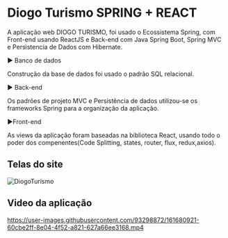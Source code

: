 # Diogo Turismo SPRING + REACT


A aplicação web DIOGO TURISMO, foi usado o Ecossistema Spring, com Front-end usando ReactJS e Back-end com Java Spring Boot, Spring MVC e  Persistencia de Dados com Hibernate.


▶️ Banco de dados  

Construção da base de dados foi usado o padrão SQL relacional.

 

▶️ Back-end  

Os padrões de projeto MVC e Persistência de dados utilizou-se os frameworks Spring para a organização da aplicação. 

  

▶️Front-end

As views da aplicação foram baseadas na biblioteca React, usando todo o poder dos compenentes(Code Splitting, states, router, flux, redux,axios). 


## Telas do site

![DiogoTurismo](https://user-images.githubusercontent.com/93298872/161678955-ad523efe-6988-448e-aa32-65b45b658713.gif)


## Video da aplicação

https://user-images.githubusercontent.com/93298872/161680921-60cbe2ff-8e04-4f52-a821-627a66ee3168.mp4
